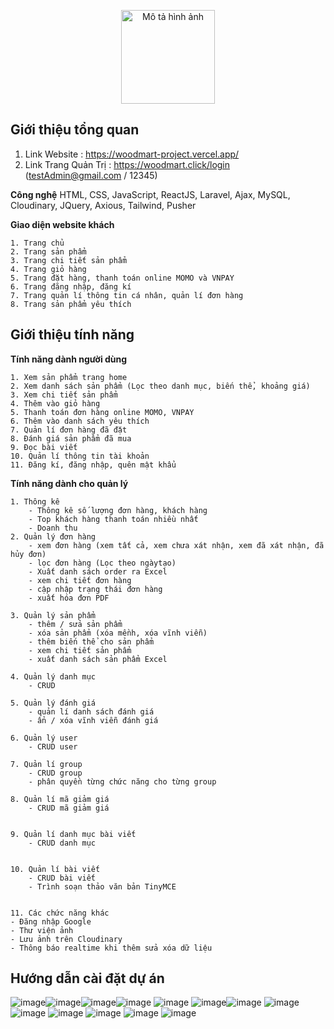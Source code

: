<p align="center">
  <img src="https://github.com/user-attachments/assets/52a5f93b-452b-4cfc-9656-70df4217afc9" alt="Mô tả hình ảnh" width="150" />
</p>

## Giới thiệu tổng quan
1. Link Website : https://woodmart-project.vercel.app/ 
2. Link Trang Quản Trị : https://woodmart.click/login  (testAdmin@gmail.com /  12345)
   
**Công nghệ** 
HTML, CSS, JavaScript, ReactJS, Laravel, Ajax, MySQL, Cloudinary, JQuery, Axious, Tailwind, Pusher

**Giao diện website khách** 

    1. Trang chủ
    2. Trang sản phẩm
    3. Trang chi tiết sản phẩm
    4. Trang giỏ hàng
    5. Trang đặt hàng, thanh toán online MOMO và VNPAY
    6. Trang đăng nhập, đăng kí
    7. Trang quản lí thông tin cá nhân, quản lí đơn hàng
    8. Trang sản phẩm yêu thích

## Giới thiệu tính năng

**Tính năng dành người dùng** 

    1. Xem sản phẩm trang home
    2. Xem danh sách sản phẩm (Lọc theo danh mục, biến thể, khoảng giá)
    3. Xem chi tiết sản phẩm
    4. Thêm vào giỏ hàng
    5. Thanh toán đơn hàng online MOMO, VNPAY
    6. Thêm vào danh sách yêu thích
    7. Quản lí đơn hàng đã đặt 
    8. Đánh giá sản phẩm đã mua
    9. Đọc bài viết 
    10. Quản lí thông tin tài khoản 
    11. Đăng kí, đăng nhập, quên mật khẩu
 
    
**Tính năng dành cho quản lý** 

    1. Thông kê
        - Thông kê số lượng đơn hàng, khách hàng
        - Top khách hàng thanh toán nhiều nhất
        - Doanh thu 
    2. Quản lý đơn hàng 
        - xem đơn hàng (xem tất cả, xem chưa xát nhận, xem đã xát nhận, đã hủy đơn)
        - lọc đơn hàng (Lọc theo ngàytạo)
        - Xuất danh sách order ra Excel
        - xem chi tiết đơn hàng 
        - cập nhập trạng thái đơn hàng 
        - xuất hóa đơn PDF
        
    3. Quản lý sản phẩm
        - thêm / sửa sản phẩm
        - xóa sản phẩm (xóa mềnh, xóa vĩnh viễn)
        - thêm biến thể cho sản phẩm
        - xem chi tiết sản phẩm
        - xuất danh sách sản phẩm Excel 
   
    4. Quản lý danh mục
        - CRUD 
        
    5. Quản lý đánh giá
        - quản lí danh sách đánh giá
        - ẩn / xóa vĩnh viễn đánh giá 
        
    6. Quản lý user
        - CRUD user
        
    7. Quản lí group
        - CRUD group
        - phân quyền từng chức năng cho từng group
        
    8. Quản lí mã giảm giá
        - CRUD mã giảm giá


    9. Quản lí danh mục bài viết
        - CRUD danh mục


    10. Quản lí bài viết
        - CRUD bài viết
        - Trình soạn thảo văn bản TinyMCE


    11. Các chức năng khác
    - Đăng nhập Google
    - Thư viện ảnh 
    - Lưu ảnh trên Cloudinary 
    - Thông báo realtime khi thêm sửa xóa dữ liệu

## Hướng dẫn cài đặt dự án

![image](https://github.com/user-attachments/assets/f5ebe49c-94b9-41ba-ab5b-e02400d5eec6)![image](https://github.com/user-attachments/assets/f9d1625f-511e-4044-b077-fa731f3a8978)![image](https://github.com/user-attachments/assets/74c87512-0fb0-4218-a972-a149f870ab53)![image](https://github.com/user-attachments/assets/d28ffb1b-e4ca-40d2-9fa6-27569d12fcc6)
![image](https://github.com/user-attachments/assets/fdcab308-7ffb-4994-9fb7-693749626e37)
![image](https://github.com/user-attachments/assets/446b50c2-3fd4-484e-bdd2-0f7fabe8e68a)![image](https://github.com/user-attachments/assets/a2580565-2fb5-44c2-87c7-ff4326073e92)
![image](https://github.com/user-attachments/assets/fb0f24b1-b451-4839-9602-d5beb38050c2)
![image](https://github.com/user-attachments/assets/d4d239f6-d0da-446d-b293-be7ead8d8852)
![image](https://github.com/user-attachments/assets/f04e14c0-5772-4423-b2a2-58b0565a4884)
![image](https://github.com/user-attachments/assets/5bd28bad-ede0-4e31-b6d2-b8c5c129c2c0)
![image](https://github.com/user-attachments/assets/1681031c-d77d-4a67-86aa-2c6ba46ef84c)
![image](https://github.com/user-attachments/assets/5fad965e-a85b-41c7-a973-72185f36eaaf)




